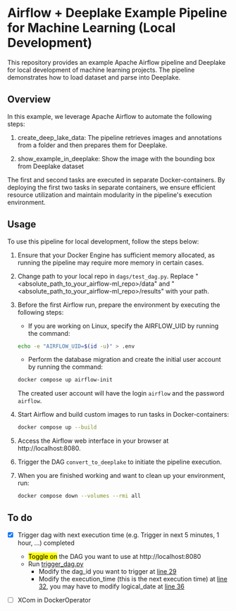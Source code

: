 # Airflow + Deeplake Example Pipeline for Machine Learning (Local Development)

This repository provides an example Apache Airflow pipeline and Deeplake for local development of machine learning projects. The pipeline demonstrates how to load dataset and parse into Deeplake.

## Overview
In this example, we leverage Apache Airflow to automate the following steps:

1. create_deep_lake_data: The pipeline retrieves images and annotations from a folder and then prepares them for Deeplake.

2. show_example_in_deeplake: Show the image with the bounding box from Deeplake dataset

The first and second tasks are executed in separate Docker-containers. By deploying the first two tasks in separate containers, we ensure efficient resource utilization and maintain modularity in the pipeline's execution environment. 

## Usage
To use this pipeline for local development, follow the steps below:

1. Ensure that your Docker Engine has sufficient memory allocated, as running the pipeline may require more memory in certain cases.

2. Сhange path to your local repo in `dags/test_dag.py`. Replace "<absolute_path_to_your_airflow-ml_repo>/data" and "<absolute_path_to_your_airflow-ml_repo>/results" with your path.

3. Before the first Airflow run, prepare the environment by executing the following steps:

    - If you are working on Linux, specify the AIRFLOW_UID by running the command:

    ```bash
    echo -e "AIRFLOW_UID=$(id -u)" > .env
    ```
    - Perform the database migration and create the initial user account by running the command:

    ```bash
    docker compose up airflow-init
    ```
    The created user account will have the login `airflow` and the password `airflow`.

4. Start Airflow and build custom images to run tasks in Docker-containers:

    ```bash
    docker compose up --build
    ```

5. Access the Airflow web interface in your browser at http://localhost:8080.

6. Trigger the DAG `convert_to_deeplake` to initiate the pipeline execution.

7. When you are finished working and want to clean up your environment, run:

    ```bash
    docker compose down --volumes --rmi all
    ```
    
## To do
- [x] Trigger dag with next execution time (e.g. Trigger in next 5 minutes, 1 hour, ...) completed
    - <mark>Toggle on</mark> the DAG you want to use at http://localhost:8080
    - Run [trigger_dag.py](Airflow_API/trigger_dag.py)
        - Modify the dag_id you want to trigger at [line 29](https://github.com/TianHuijun/airflow-deeplake-ml/blob/test_img/Airflow_API/trigger_dag.py#L29)
        - Modify the execution_time (this is the next execution time) at [line 32](https://github.com/TianHuijun/airflow-deeplake-ml/blob/test_img/Airflow_API/trigger_dag.py#L32), you may have to modify logical_date at [line 36](https://github.com/TianHuijun/airflow-deeplake-ml/blob/test_img/Airflow_API/trigger_dag.py#L36)
- [ ] XCom in DockerOperator

